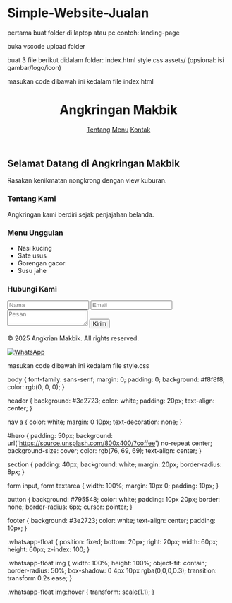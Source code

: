 # Simple-Website-Jualan

pertama buat folder di laptop atau pc contoh: landing-page

buka vscode upload folder

buat 3 file berikut didalam folder:
index.html
style.css
assets/ (opsional: isi gambar/logo/icon)

masukan code dibawah ini kedalam file index.html

<!DOCTYPE html>
<html lang="id">
<head>
  <meta charset="UTF-8">
  <meta name="viewport" content="width=device-width, initial-scale=1.0">
  <title>Landing Page Angkringan</title>
  <link rel="stylesheet" href="style.css">
</head>
<body>
  <header>
    <h1>Angkringan Makbik</h1>
    <nav>
      <a href="#about">Tentang</a>
      <a href="#menu">Menu</a>
      <a href="#kontak">Kontak</a>
    </nav>
  </header>

  <section id="hero">
    <h2>Selamat Datang di Angkringan Makbik</h2>
    <p>Rasakan kenikmatan nongkrong dengan view kuburan.</p>
  </section>

  <section id="about">
    <h3>Tentang Kami</h3>
    <p>Angkringan kami berdiri sejak penjajahan belanda.</p>
  </section>

  <section id="menu">
    <h3>Menu Unggulan</h3>
    <ul>
      <li>Nasi kucing</li>
      <li>Sate usus</li>
      <li>Gorengan gacor</li>
      <li>Susu jahe</li>
    </ul>
  </section>

  <section id="kontak">
    <h3>Hubungi Kami</h3>
    <form action="https://formspree.io/f/mgvzkkqz" method="POST">
  <input type="text" name="nama" placeholder="Nama" required>
  <input type="email" name="email" placeholder="Email" required>
  <textarea name="pesan" placeholder="Pesan" required></textarea>
  <button type="submit">Kirim</button>
</form>

  </section>

  <footer>
    <p>&copy; 2025 Angkrian Makbik. All rights reserved.</p>
  </footer>
  <a href="https://wa.me/6283842184068?text=Halo%20saya%20tertarik%20dengan%20kopi%20Anda" 
   class="whatsapp-float" 
   target="_blank" 
   title="Chat via WhatsApp">
  <img src="https://upload.wikimedia.org/wikipedia/commons/6/6b/WhatsApp.svg" alt="WhatsApp" />
</a>
</body>
</html>

masukan code dibawah ini kedalam file style.css

body {
  font-family: sans-serif;
  margin: 0;
  padding: 0;
  background: #f8f8f8;
  color: rgb(0, 0, 0);
}

header {
  background: #3e2723;
  color: white;
  padding: 20px;
  text-align: center;
}

nav a {
  color: white;
  margin: 0 10px;
  text-decoration: none;
}

#hero {
  padding: 50px;
  background: url('https://source.unsplash.com/800x400/?coffee') no-repeat center;
  background-size: cover;
  color: rgb(76, 69, 69);
  text-align: center;
}

section {
  padding: 40px;
  background: white;
  margin: 20px;
  border-radius: 8px;
}

form input, form textarea {
  width: 100%;
  margin: 10px 0;
  padding: 10px;
}

button {
  background: #795548;
  color: white;
  padding: 10px 20px;
  border: none;
  border-radius: 6px;
  cursor: pointer;
}

footer {
  background: #3e2723;
  color: white;
  text-align: center;
  padding: 10px;
}

.whatsapp-float {
  position: fixed;
  bottom: 20px;
  right: 20px;
  width: 60px;
  height: 60px;
  z-index: 100;
}

.whatsapp-float img {
  width: 100%;
  height: 100%;
  object-fit: contain;
  border-radius: 50%;
  box-shadow: 0 4px 10px rgba(0,0,0,0.3);
  transition: transform 0.2s ease;
}

.whatsapp-float img:hover {
  transform: scale(1.1);
}

